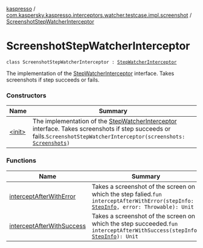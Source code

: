[kaspresso](../../index.md) / [com.kaspersky.kaspresso.interceptors.watcher.testcase.impl.screenshot](../index.md) / [ScreenshotStepWatcherInterceptor](./index.md)

# ScreenshotStepWatcherInterceptor

`class ScreenshotStepWatcherInterceptor : `[`StepWatcherInterceptor`](../../com.kaspersky.kaspresso.interceptors.watcher.testcase/-step-watcher-interceptor/index.md)

The implementation of the [StepWatcherInterceptor](../../com.kaspersky.kaspresso.interceptors.watcher.testcase/-step-watcher-interceptor/index.md) interface.
Takes screenshots if step succeeds or fails.

### Constructors

| Name | Summary |
|---|---|
| [&lt;init&gt;](-init-.md) | The implementation of the [StepWatcherInterceptor](../../com.kaspersky.kaspresso.interceptors.watcher.testcase/-step-watcher-interceptor/index.md) interface. Takes screenshots if step succeeds or fails.`ScreenshotStepWatcherInterceptor(screenshots: `[`Screenshots`](../../com.kaspersky.kaspresso.device.screenshots/-screenshots/index.md)`)` |

### Functions

| Name | Summary |
|---|---|
| [interceptAfterWithError](intercept-after-with-error.md) | Takes a screenshot of the screen on which the step falied.`fun interceptAfterWithError(stepInfo: `[`StepInfo`](../../com.kaspersky.kaspresso.testcases.models.info/-step-info/index.md)`, error: Throwable): Unit` |
| [interceptAfterWithSuccess](intercept-after-with-success.md) | Takes a screenshot of the screen on which the step succeeded.`fun interceptAfterWithSuccess(stepInfo: `[`StepInfo`](../../com.kaspersky.kaspresso.testcases.models.info/-step-info/index.md)`): Unit` |

